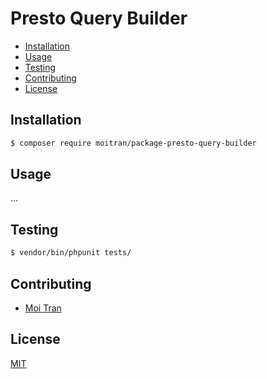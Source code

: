 Presto Query Builder
===================



- [Installation](#installation)
- [Usage](#usage)
- [Testing](#testing)
- [Contributing](#contributing)
- [License](#license)


Installation
------------

``` bash
$ composer require moitran/package-presto-query-builder
```

Usage
-----
...


Testing
-------

``` bash
$ vendor/bin/phpunit tests/
```


Contributing
------------

* [Moi Tran](https://github.com/moitran)


License
-------

[MIT](https://github.com/moitran/package-presto-query-builder-php/blob/master/LICENSE)